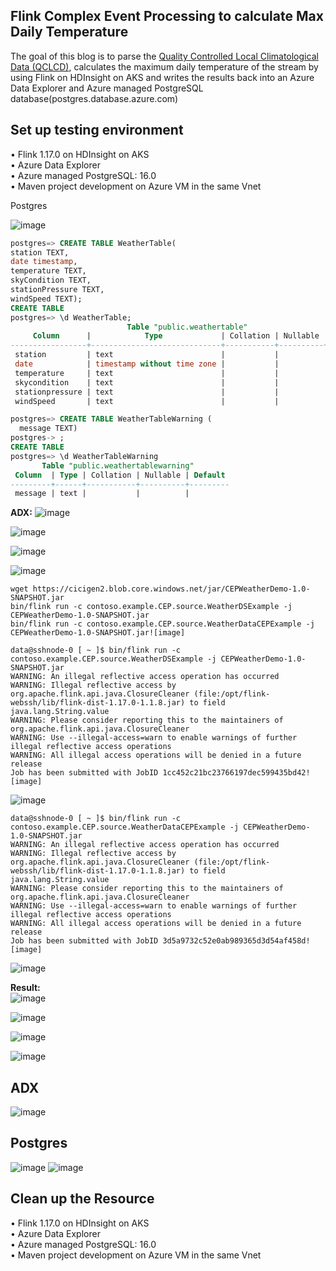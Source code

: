 ## Flink Complex Event Processing to calculate Max Daily Temperature

The goal of this blog is to parse the [Quality Controlled Local Climatological Data (QCLCD)](https://www.ncdc.noaa.gov/cdo-web/datasets), 
calculates the maximum daily temperature of the stream by using Flink on HDInsight on AKS and writes the results back into an Azure Data Explorer 
and Azure managed PostgreSQL database(postgres.database.azure.com)

## Set up testing environment

• Flink 1.17.0 on HDInsight on AKS <br>
• Azure Data Explorer  <br>
• Azure managed PostgreSQL: 16.0  <br>
• Maven project development on Azure VM in the same Vnet <br>

Postgres

![image](https://github.com/Baiys1234/hdinsight-aks/assets/35547706/164bca92-dfe3-4cdf-a1ef-f29768342c35)

``` SQL
postgres=> CREATE TABLE WeatherTable(
station TEXT,
date timestamp,
temperature TEXT,
skyCondition TEXT,
stationPressure TEXT,
windSpeed TEXT);
CREATE TABLE
postgres=> \d WeatherTable;
                          Table "public.weathertable"
     Column      |            Type             | Collation | Nullable | Default 
-----------------+-----------------------------+-----------+----------+---------
 station         | text                        |           |          | 
 date            | timestamp without time zone |           |          | 
 temperature     | text                        |           |          | 
 skycondition    | text                        |           |          | 
 stationpressure | text                        |           |          |
 windSpeed       | text                        |           |          | 

postgres=> CREATE TABLE WeatherTableWarning (
  message TEXT)
postgres-> ;
CREATE TABLE
postgres=> \d WeatherTableWarning
       Table "public.weathertablewarning"
 Column  | Type | Collation | Nullable | Default 
---------+------+-----------+----------+---------
 message | text |           |          | 
```

**ADX:**
![image](https://github.com/Baiys1234/hdinsight-aks/assets/35547706/8d3f2eb9-7ebf-4d3a-ac8d-0ef80a848045)

![image](https://github.com/Baiys1234/hdinsight-aks/assets/35547706/acf077b3-7e44-4a0c-bf31-9374d7819a00)

![image](https://github.com/Baiys1234/hdinsight-aks/assets/35547706/0e5417cc-94a6-4421-a3dd-01dfad15d336)

![image](https://github.com/Baiys1234/hdinsight-aks/assets/35547706/695c9306-5959-4bc0-8925-72b44eb5d04c)

```
wget https://cicigen2.blob.core.windows.net/jar/CEPWeatherDemo-1.0-SNAPSHOT.jar
bin/flink run -c contoso.example.CEP.source.WeatherDSExample -j CEPWeatherDemo-1.0-SNAPSHOT.jar
bin/flink run -c contoso.example.CEP.source.WeatherDataCEPExample -j CEPWeatherDemo-1.0-SNAPSHOT.jar![image]
```

```
data@sshnode-0 [ ~ ]$ bin/flink run -c contoso.example.CEP.source.WeatherDSExample -j CEPWeatherDemo-1.0-SNAPSHOT.jar
WARNING: An illegal reflective access operation has occurred
WARNING: Illegal reflective access by org.apache.flink.api.java.ClosureCleaner (file:/opt/flink-webssh/lib/flink-dist-1.17.0-1.1.8.jar) to field java.lang.String.value
WARNING: Please consider reporting this to the maintainers of org.apache.flink.api.java.ClosureCleaner
WARNING: Use --illegal-access=warn to enable warnings of further illegal reflective access operations
WARNING: All illegal access operations will be denied in a future release
Job has been submitted with JobID 1cc452c21bc23766197dec599435bd42![image]
```

![image](https://github.com/Baiys1234/hdinsight-aks/assets/35547706/45372fe4-cf4c-4c09-86cf-25242add6081)


```
data@sshnode-0 [ ~ ]$ bin/flink run -c contoso.example.CEP.source.WeatherDataCEPExample -j CEPWeatherDemo-1.0-SNAPSHOT.jar
WARNING: An illegal reflective access operation has occurred
WARNING: Illegal reflective access by org.apache.flink.api.java.ClosureCleaner (file:/opt/flink-webssh/lib/flink-dist-1.17.0-1.1.8.jar) to field java.lang.String.value
WARNING: Please consider reporting this to the maintainers of org.apache.flink.api.java.ClosureCleaner
WARNING: Use --illegal-access=warn to enable warnings of further illegal reflective access operations
WARNING: All illegal access operations will be denied in a future release
Job has been submitted with JobID 3d5a9732c52e0ab989365d3d54af458d![image]
```

![image](https://github.com/Baiys1234/hdinsight-aks/assets/35547706/7f58a8a7-a356-4a73-8db4-d6729a20f8a8)

**Result: <br>**
![image](https://github.com/Baiys1234/hdinsight-aks/assets/35547706/aa238362-3c55-4ca9-ba3f-5e30ae7c5d7d)

![image](https://github.com/Baiys1234/hdinsight-aks/assets/35547706/4e987892-e29d-4e04-9cf2-08c2db614e28)

![image](https://github.com/Baiys1234/hdinsight-aks/assets/35547706/8df71fe3-5fd2-4700-83bb-778f548ccff7)

![image](https://github.com/Baiys1234/hdinsight-aks/assets/35547706/b6ae7dd2-52cd-4bca-9648-0fe690ee822a)

## ADX
![image](https://github.com/Baiys1234/hdinsight-aks/assets/35547706/d4a78de0-1dd4-4e1a-948b-1524464a71b0)


## Postgres
![image](https://github.com/Baiys1234/hdinsight-aks/assets/35547706/04c9ae5f-89c0-4437-a9cc-ef2f0cc89356)
![image](https://github.com/Baiys1234/hdinsight-aks/assets/35547706/5d876203-949e-4daa-9c36-6e784843b72d)

## Clean up the Resource

• Flink 1.17.0 on HDInsight on AKS <br>
• Azure Data Explorer  <br>
• Azure managed PostgreSQL: 16.0  <br>
• Maven project development on Azure VM in the same Vnet <br>









